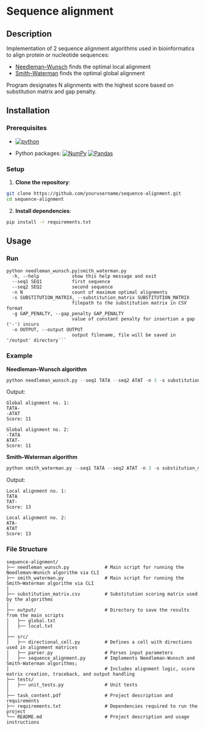 # Sequence alignment

## Description

Implementation of 2 sequence alignment algorithms used in bioinformatics to align protein or nucleotide sequences:

- [Needleman–Wunsch](https://en.wikipedia.org/wiki/Needleman%E2%80%93Wunsch_algorithm) finds the optimal local alignment
- [Smith–Waterman](https://en.wikipedia.org/wiki/Smith%E2%80%93Waterman_algorithm) finds the optimal global alignment

Program designates N alignments with the highest score based on substitution matrix and gap penalty.

## Installation

### Prerequisites
- [![python](https://upload.wikimedia.org/wikipedia/commons/1/16/Blue_Python_3.10%2B_Shield_Badge.svg)](https://www.python.org)

- Python packages:
[![NumPy](https://img.shields.io/badge/numpy-%23013243.svg?style=for-the-badge&logo=numpy&logoColor=white)](https://numpy.org/)
[![Pandas](https://img.shields.io/badge/pandas-%23150458.svg?style=for-the-badge&logo=pandas&logoColor=white)](https://pandas.pydata.org/)

### Setup

1. **Clone the repository**:
``` bash
git clone https://github.com/yourusername/sequence-alignment.git
cd sequence-alignment
```

2. **Install dependencies**:
``` bash
pip install -r requirements.txt
```

## Usage

### Run

```
python needleman_wunsch.py|smith_waterman.py
  -h, --help            show this help message and exit
  --seq1 SEQ1           first sequence
  --seq2 SEQ2           second sequence
  -n N                  count of maximum optimal alignments
  -s SUBSTITUTION_MATRIX, --substitution_matrix SUBSTITUTION_MATRIX
                        filepath to the substitution matrix in CSV format
  -g GAP_PENALTY, --gap_penalty GAP_PENALTY
                        value of constant penalty for insertion a gap ('-') incurs
  -o OUTPUT, --output OUTPUT
                        output filename, file will be saved in '/output' directory```
```
### Example

**Needleman–Wunsch algorithm**

``` python
python needleman_wunsch.py --seq1 TATA --seq2 ATAT -n 3 -s substitution_matrix.csv -o global.txt
```

Output:

```
Global alignment no. 1:
TATA-
-ATAT
Score: 11

Global alignment no. 2:
-TATA
ATAT-
Score: 11
```

**Smith–Waterman algorithm**

``` python
python smith_waterman.py --seq1 TATA --seq2 ATAT -n 3 -s substitution_matrix.csv -o local.txt
```

Output:

```
Local alignment no. 1:
TATA
TAT-
Score: 13

Local alignment no. 2:
ATA-
ATAT
Score: 13
```

### File Structure

```
sequence-alignment/
├── needleman_wunsch.py             # Main script for running the Needleman–Wunsch algorithm via CLI
├── smith_waterman.py               # Main script for running the Smith–Waterman algorithm via CLI
│
├── substitution_matrix.csv         # Substitution scoring matrix used by the algorithms
│
├── output/                         # Directory to save the results from the main scripts
│   ├── global.txt
│   ├── local.txt
│
├── src/
│   ├── directional_cell.py         # Defines a cell with directions used in alignment matrices
│   ├── parser.py                   # Parses input parameters
│   ├── sequence_alignment.py       # Implements Needleman-Wunsch and Smith-Waterman algorithms;
│                                   # Includes alignment logic, score matrix creation, traceback, and output handling       
├── tests/
│   ├── unit_tests.py               # Unit tests
│
├── task_content.pdf                # Project description and requirements 
├── requirements.txt                # Dependencies required to run the project
└── README.md                       # Project description and usage instructions

```
